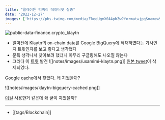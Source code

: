 ```yaml
---
title: "클레이튼 빅쿼리 데이터셋 실종"
date: '2022-12-27'
images: ['https://pbs.twimg.com/media/FkeeUgmX0AApbZw?format=jpg&name=900x900']
---
```

![public-data-finance.crypto_klaytn](https://pbs.twimg.com/media/FkeeUgmX0AApbZw?format=jpg&name=900x900)
- 얼마전에 Klaytn의 on-chain data를 Google BigQuery에 적재하였다는 기사인지 트윗인지를 보고 좋다고 생각했다
- 문득 생각나서 찾아보려 했더니 아무리 구글링해도 나오질 않는다
- 그러다 이 [트윗](https://twitter.com/oxusamimi/status/1603235011792375808) 발견
![[notes/images/usamimi-klaytn.png]]
[원본 tweet](https://twitter.com/Klaytn_KR/status/1603213726923968512)이 삭제되었다.

Google cache에서 찾았다. 왜 지웠을까?

![[notes/images/klaytn-bigquery-cached.png]]

[이걸](https://github.com/klaytn/klaytn-etl) 사용한거 같은데 왜 굳이 지웠을까?

---
- [[tags/Blockchain]]